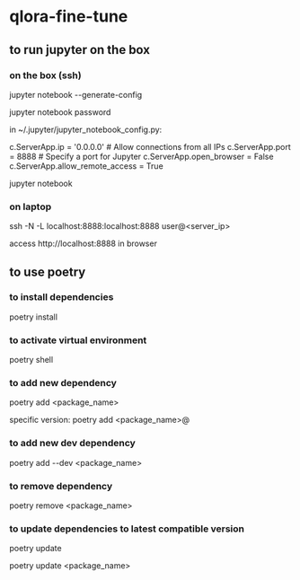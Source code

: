 # qlora-fine-tune

## to run jupyter on the box

### on the box (ssh)

jupyter notebook --generate-config

jupyter notebook password

in ~/.jupyter/jupyter_notebook_config.py:

c.ServerApp.ip = '0.0.0.0'  # Allow connections from all IPs
c.ServerApp.port = 8888     # Specify a port for Jupyter
c.ServerApp.open_browser = False
c.ServerApp.allow_remote_access = True

jupyter notebook

### on laptop

ssh -N -L localhost:8888:localhost:8888 user@<server_ip>

access http://localhost:8888 in browser

## to use poetry

### to install dependencies

poetry install

### to activate virtual environment

poetry shell

### to add new dependency

poetry add <package_name>

specific version: poetry add <package_name>@<version>

### to add new dev dependency

poetry add --dev <package_name>

### to remove dependency

poetry remove <package_name>

### to update dependencies to latest compatible version

poetry update

poetry update <package_name>
